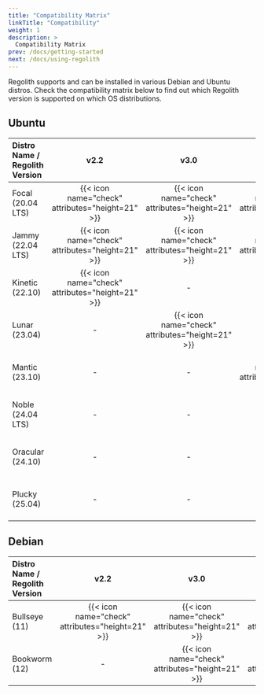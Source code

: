 ```yaml
---
title: "Compatibility Matrix"
linkTitle: "Compatibility"
weight: 1
description: >
  Compatibility Matrix
prev: /docs/getting-started
next: /docs/using-regolith
---
```


Regolith supports and can be installed in various Debian and Ubuntu distros.
Check the compatibility matrix below to find out which Regolith version is 
supported on which OS distributions.

## Ubuntu

| Distro Name / Regolith Version  |  v2.2  |  v3.0  |  v3.1  |  v3.2  |  v3.3  |
|:--------------------------------|:------:|:------:|:------:|:------:|:------:|
| Focal (20.04 LTS) | {{< icon name="check" attributes="height=21" >}} | {{< icon name="check" attributes="height=21" >}} | {{< icon name="check" attributes="height=21" >}} | - | - |
| Jammy (22.04 LTS) | {{< icon name="check" attributes="height=21" >}} | {{< icon name="check" attributes="height=21" >}} | {{< icon name="check" attributes="height=21" >}} | {{< icon name="check" attributes="height=21" >}} | {{< icon name="check" attributes="height=21" >}} |
| Kinetic (22.10) | {{< icon name="check" attributes="height=21" >}} | - | - | - | - |
| Lunar (23.04) | - | {{< icon name="check" attributes="height=21" >}} | - | - | - |
| Mantic (23.10) | - | - | {{< icon name="check" attributes="height=21" >}} | - | - |
| Noble (24.04 LTS) | - | - | - | {{< icon name="check" attributes="height=21" >}} | {{< icon name="check" attributes="height=21" >}} |
| Oracular (24.10) | - | - | - | - | {{< icon name="check" attributes="height=21" >}} |
| Plucky (25.04) | - | - | - | - | {{< icon name="check" attributes="height=21" >}} |

## Debian

| Distro Name / Regolith Version  |  v2.2  |  v3.0  |  v3.1  |  v3.2  |  v3.3  |
|:--------------------------------|:------:|:------:|:------:|:------:|:------:|
| Bullseye (11) | {{< icon name="check" attributes="height=21" >}} | {{< icon name="check" attributes="height=21" >}} | {{< icon name="check" attributes="height=21" >}} | - | - |
| Bookworm (12) | - | {{< icon name="check" attributes="height=21" >}} | {{< icon name="check" attributes="height=21" >}} | {{< icon name="check" attributes="height=21" >}} | {{< icon name="check" attributes="height=21" >}} |
